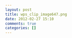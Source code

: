 ```yaml
---
layout: post
title: wps_clip_image647.png
date: 2012-02-27 15:10
comments: true
categories: []
---
```


